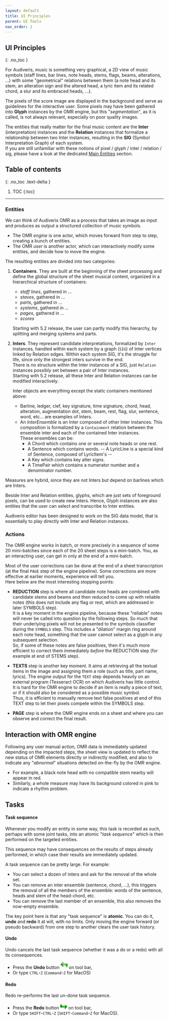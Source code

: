 ```yaml
---
layout: default
title: UI Principles
parent: UI Tools
nav_order: 1
---
```

## UI Principles
{: .no_toc }

For Audiveris, music is something very graphical, a 2D view of music symbols
(staff lines, bar lines, note heads, stems, flags, beams, alterations, ...)
with some "geometrical" relations between them (a note head and its stem, an alteration sign
and the altered head, a lyric item and its related chord, a slur and its embraced heads, ...).

The pixels of the score image are displayed in the background and serve as guidelines for the
interactive user.
Some pixels may have been gathered into **Glyph** instances by the OMR engine, but this
"_segmentation_", as it is called, is not always relevant, especially on poor quality images.

The entities that really matter for the final music content are the **Inter** (interpretation)
instances and the **Relation** instances that formalize a relationship between two Inter instances,
resulting in the **SIG** (Symbol Interpretation Graph) of each system.  
If you are still unfamiliar with these notions of pixel / glyph / inter / relation / sig, please
have a look at the dedicated [Main Entities](../main/entities.md) section.

## Table of contents
{: .no_toc .text-delta }

1. TOC
{:toc}

---

### Entities

We can think of Audiveris OMR as a process that takes an image as input and produces
as output a structured collection of music symbols.

* The OMR _engine_ is one actor, which moves forward from step to step,
creating a bunch of entities.
* The OMR _user_ is another actor, which can interactively modify some entities,
and decide how to move the engine.

The resulting entities are divided into two categories:

1.  **Containers**.
They are built at the beginning of the sheet processing and define the global structure of the
sheet musical content, organized in a hierarchical structure of containers:
    - *staff lines*, gathered in ...
    - *staves*, gathered in ...
    - *parts*, gathered in ...
    - *systems*, gathered in ...
    - *pages*, gathered in ...
    - *scores*

    Starting with 5.2 release, the user can partly modify this hierarchy, by splitting and merging
    systems and parts.

2.  **Inters**.
They represent candidate interpretations, formalized by `Inter` instances, handled
within each system by a graph (`SIG`) of Inter vertices linked by Relation edges.
Within each system SIG, it's the struggle for life, since only the strongest inters
survive in the end.   
There is no structure within the Inter instances of a SIG, just `Relation` instances possibly set
between a pair of Inter instances.  
Starting with 5.2 release, all these Inter and Relation instances can be modified interactively.

    Inter objects are everything except the static containers mentioned above:   
    - Barline, ledger, clef, key signature, time signature, chord, head, alteration,
    augmentation dot, stem, beam, rest, flag, slur, sentence, word, etc... are examples of Inters.
    - An _InterEnsemble_ is an Inter composed of other Inter instances.
    This composition is formalized by a `Containment` relation between the ensemble inter and
    each of the contained Inter instances.  
    These ensembles can be:
      - A Chord which contains one or several note heads or one rest.
      - A Sentence which contains words.
-- A LyricLine is a special kind of Sentence, composed of LyricItem's --
      - A Key which contains key alter signs.
      - A TimePair which contains a numerator number and a denominator number.

Measures are hybrid, since they are not Inters but depend on barlines which are Inters.

Beside Inter and Relation entities, glyphs, which are just sets of foreground pixels, can be used
to create new Inters.
Hence, Glyph instances are also entities that the user can select and transcribe to Inter entities.

Audiveris editor has been designed to work on the SIG data model,
that is essentially to play directly with Inter and Relation instances.

### Actions

The OMR engine works in batch, or more precisely in a sequence of some 20 mini-batches since each
of the 20 sheet steps is a mini-batch.
You, as an interacting user, can get in only at the end of a mini-batch.


Most of the user corrections can be done at the end of a sheet transcription
(at the final `PAGE` step of the engine pipeline).
Some corrections are more effective at earlier moments, experience will tell you.  
Here below are the most interesting stopping points:

*   **REDUCTION** step is where all candidate note heads are combined with candidate stems and
beams and then reduced to come up with reliable notes (this does not include any flag or rest,
which are addressed in later SYMBOLS step).  
It is a key moment in the engine pipeline, because these "reliable" notes will never be called into
question by the following steps.
So much that their underlying pixels will not be presented to the symbols classifier during the
`SYMBOLS` step.
This includes a "dilation" margin ring around each note head, something that the user cannot select
as a glyph in any subsequent selection.  
So, if some of these notes are false positives, then it's much more efficient to correct them
immediately _before_ the REDUCTION step (for example at end of STEMS step).

*   **TEXTS** step is another key moment.
It aims at retrieving all the textual items in the image and assigning them a role (such as title,
part name, lyrics).
The engine output for the `TEXT` step depends heavily on an external program (Tesseract OCR) on
which Audiveris has little control.
It is hard for the OMR engine to decide if an item is really a piece of text, or if it should also
be considered as a possible music symbol.  
Thus, it is efficient to manually remove text false positives at end of this TEXT step to let
their pixels compete within the SYMBOLS step.

*   **PAGE** step is where the OMR engine ends on a sheet and where you can observe and correct the
final result.

## Interaction with OMR engine

Following any user manual action, OMR data is immediately updated depending on the impacted steps,
the sheet view is updated to reflect the new status of OMR elements directly or indirectly modified,
and also to indicate any "_abnormal_" situations detected on-the-fly by the OMR engine.
* For example, a black note head with no compatible stem nearby will appear in red.
* Similarly, a whole measure may have its background colored in pink to indicate a rhythm problem.

## Tasks

#### Task sequence

Whenever you modify an entity in some way, this task is recorded as such, perhaps with some
joint tasks, into an atomic "_task sequence_" which is then performed on the targeted entities.

This sequence may have consequences on the results of steps already performed, in which case their
results are immediately updated.

A task sequence can be pretty large. For example:

*   You can select a dozen of inters and ask for the removal of the whole set.
*   You can remove an inter ensemble (sentence, chord, ...), this triggers the removal of all the
members of the ensemble: words of the sentence, heads and stem of the head-chord, etc.
*   You can remove the last member of an ensemble, this also removes the now-empty ensemble.

The key point here is that any "task sequence" is **atomic**.
You can do it, **undo** and **redo** it at will, with no limits.
Only moving the engine forward (or pseudo backward) from one step to another clears the user
task history.


#### Undo

Undo cancels the last task sequence (whether it was a do or a redo) with all its consequences.

*   Press the **Undo** button ![](../assets/images/undo.png) on tool bar,
*   Or type `CTRL`-`Z` (`Command`-`Z` for MacOS)

#### Redo

Redo re-performs the last un-done task sequence.

*   Press the **Redo** button ![](../assets/images/redo.png) on tool bar,
*   Or type `SHIFT`-`CTRL`-`Z` (`SHIFT`-`Command`-`Z` for MacOS).
